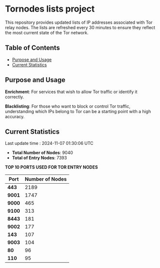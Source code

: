 # Tornodes lists project

This repository provides updated lists of IP addresses associated with Tor relay nodes. The lists are refreshed every 30 minutes to ensure they reflect the most current state of the Tor network.

## Table of Contents

- [Purpose and Usage](#purpose-and-usage)
- [Current Statistics](#current-statistics)


## Purpose and Usage

**Enrichment**: For services that wish to allow Tor traffic or identify it correctly.

**Blacklisting**: For those who want to block or control Tor traffic, understanding which IPs belong to Tor can be a starting point with a high accuracy.

## Current Statistics

Last update time : 2024-11-07 01:30:06 UTC

- **Total Number of Nodes**: 9040
- **Total of Entry Nodes**: 7393

**TOP 10 PORTS USED FOR TOR ENTRY NODES**

| **Port** | **Number of Nodes** |
|------|-----------------|
| **443**   | 2189  |
| **9001**   | 1747  |
| **9000**   | 465  |
| **9100**   | 313  |
| **8443**   | 181  |
| **9002**   | 177  |
| **143**   | 107  |
| **9003**   | 104  |
| **80**   | 96  |
| **110**   | 95  |

